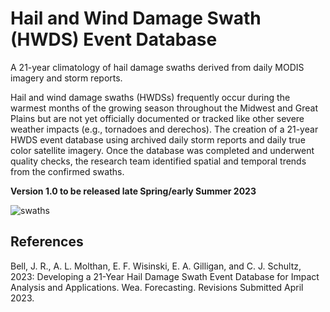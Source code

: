 # Hail and Wind Damage Swath (HWDS) Event Database
A 21-year climatology of hail damage swaths derived from daily MODIS imagery and storm reports. 

Hail and wind damage swaths (HWDSs) frequently occur during the warmest months of the growing season throughout the Midwest and Great Plains 
but are not yet officially documented or tracked like other severe weather impacts (e.g., tornadoes and derechos). The creation of a 21-year 
HWDS event database using archived daily storm reports and daily true color satellite imagery. Once the database was completed and underwent 
quality checks, the research team identified spatial and temporal trends from the confirmed swaths.

**Version 1.0 to be released late Spring/early Summer 2023**

![swaths](https://user-images.githubusercontent.com/75046984/232157546-2523c7be-47b6-429b-a9d0-7aa90d5096ed.png)

## References

Bell, J. R., A. L. Molthan, E. F. Wisinski, E. A. Gilligan, and C. J. Schultz, 2023: Developing a 21-Year Hail Damage Swath Event Database for Impact Analysis and Applications. Wea. Forecasting. Revisions Submitted April 2023.
